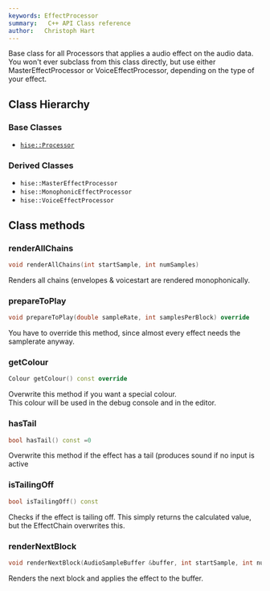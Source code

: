 ```yaml
---
keywords: EffectProcessor
summary:   C++ API Class reference
author:   Christoph Hart
---
```


Base class for all Processors that applies a audio effect on the audio data.  
You won't ever subclass from this class directly, but use either MasterEffectProcessor or VoiceEffectProcessor, depending on the type of your effect.   
## Class Hierarchy

### Base Classes

- [`hise::Processor`](/cpp_api/hise/classhise_1_1_processor)  

### Derived Classes

- `hise::MasterEffectProcessor`  
- `hise::MonophonicEffectProcessor`  
- `hise::VoiceEffectProcessor`  


## Class methods

### renderAllChains

```cpp
void renderAllChains(int startSample, int numSamples)
```

Renders all chains (envelopes & voicestart are rendered monophonically.   

### prepareToPlay

```cpp
void prepareToPlay(double sampleRate, int samplesPerBlock) override
```

You have to override this method, since almost every effect needs the samplerate anyway.   

### getColour

```cpp
Colour getColour() const override
```

Overwrite this method if you want a special colour.  
This colour will be used in the debug console and in the editor.   

### hasTail

```cpp
bool hasTail() const =0
```

Overwrite this method if the effect has a tail (produces sound if no input is active   

### isTailingOff

```cpp
bool isTailingOff() const
```

Checks if the effect is tailing off. This simply returns the calculated value, but the EffectChain overwrites this.   

### renderNextBlock

```cpp
void renderNextBlock(AudioSampleBuffer &buffer, int startSample, int numSamples)=0
```

Renders the next block and applies the effect to the buffer.   

